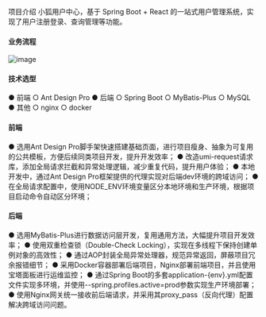 项目介绍
小狐用户中心，基于 Spring Boot + React 的一站式用户管理系统，实现了用户注册登录、查询管理等功能。

#### 业务流程
![image](https://github.com/user-attachments/assets/ab8ca4c9-755a-470f-8ef9-b83e96d7a6e0)


#### 技术选型
● 前端
  ○ Ant Design Pro
● 后端
  ○ Spring Boot
  ○ MyBatis-Plus
  ○ MySQL
● 其他
  ○ nginx
  ○ docker

#### 前端
● 选用Ant Design Pro脚手架快速搭建基础页面，进行项目瘦身、抽象为可复用的公共模板，方便后续同类项目开发，提升开发效率；
● 改造umi-request请求库，添加全局请求拦截和异常处理逻辑，减少重复代码，提升用户体验；
● 本地开发中，通过Ant Design Pro框架提供的代理实现对后端dev环境的跨域访问；
● 在全局请求配置中，使用NODE_ENV环境变量区分本地环境和生产环境，根据项目启动命令自动区分环境；

#### 后端
● 选用MyBatis-Plus进行数据访问层开发，复用通用方法，大幅提升项目开发效率；
● 使用双重检查锁（Double-Check Locking），实现在多线程下保持创建单例对象的高效性；
● 通过AOP封装全局异常处理器，规范异常返回，屏蔽项目冗余报错细节；
● 采用Docker容器部署后端项目，Nginx部署前端项目，并且使用宝塔面板进行运维监控；
● 通过Spring Boot的多套application-{env}.yml配置文件实现多环境，并使用--spring.profiles.active=prod参数实现生产环境部署；
● 使用Nginx网关统一接收前后端请求，并采用其proxy_pass（反向代理）配置解决跨域访问问题。
